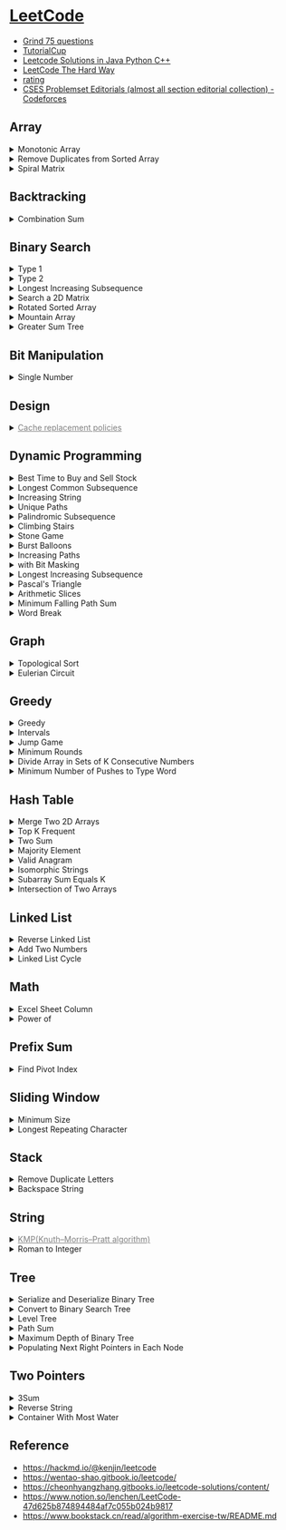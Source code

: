 ﻿# [LeetCode](https://leetcode.com/)

- [Grind 75 questions](https://www.techinterviewhandbook.org/grind75)
- [TutorialCup](https://www.tutorialcup.com/)
- [Leetcode Solutions in Java Python C++](https://leetcode.ca/)
- [LeetCode The Hard Way](https://wingkwong.github.io/leetcode-the-hard-way/)
- [rating](https://zerotrac.github.io/leetcode_problem_rating/#/)
- [CSES Problemset Editorials (almost all section editorial collection) - Codeforces](https://codeforces.com/blog/entry/83343)

## Array

<details><summary>Monotonic Array</summary>

- [896. Monotonic Array](https://leetcode.com/problems/monotonic-array/)
- [2210. Count Hills and Valleys in an Array](https://leetcode.com/problems/count-hills-and-valleys-in-an-array/)

</details>

<details><summary>Remove Duplicates from Sorted Array</summary>

- [26. Remove Duplicates from Sorted Array](https://leetcode.com/problems/remove-duplicates-from-sorted-array/)
- [80. Remove Duplicates from Sorted Array II](https://leetcode.com/problems/remove-duplicates-from-sorted-array-ii/)

</details>

<details><summary>Spiral Matrix</summary>

- [54. Spiral Matrix](https://leetcode.com/problems/spiral-matrix/)
- [59. Spiral Matrix II](https://leetcode.com/problems/spiral-matrix-ii/)
- [885. Spiral Matrix III](https://leetcode.com/problems/spiral-matrix-iii/)

</details>

## Backtracking

<details><summary>Combination Sum</summary>

- [39. Combination Sum](https://leetcode.com/problems/combination-sum/)
- [40. Combination Sum II](https://leetcode.com/problems/combination-sum-ii/)
- [77. Combinations](https://leetcode.com/problems/combinations)
- [216. Combination Sum III](https://leetcode.com/problems/combination-sum-iii/)

</details>

## Binary Search

<details><summary>Type 1</summary>

- [2300. Successful Pairs of Spells and Potions](https://leetcode.com/problems/successful-pairs-of-spells-and-potions/)
- [2389. Longest Subsequence With Limited Sum](https://leetcode.com/problems/longest-subsequence-with-limited-sum/)

</details>

<details><summary>Type 2</summary>

- [875. Koko Eating Bananas](https://leetcode.com/problems/koko-eating-bananas/)
- [1011. Capacity To Ship Packages Within D Days](https://leetcode.com/problems/capacity-to-ship-packages-within-d-days/)
- [1283. Find the Smallest Divisor Given a Threshold](https://leetcode.com/problems/find-the-smallest-divisor-given-a-threshold/)
- [1870. Minimum Speed to Arrive on Time](https://leetcode.com/problems/minimum-speed-to-arrive-on-time/)
- [2187. Minimum Time to Complete Trips](https://leetcode.com/problems/minimum-time-to-complete-trips/)
- [2226. Maximum Candies Allocated to K Children](https://leetcode.com/problems/maximum-candies-allocated-to-k-children/)
- [2439. Minimize Maximum of Array](https://leetcode.com/problems/minimize-maximum-of-array/)

</details>

<details><summary>Longest Increasing Subsequence</summary>

- [300. Longest Increasing Subsequence](https://leetcode.com/problems/longest-increasing-subsequence/)
- [1964. Find the Longest Valid Obstacle Course at Each Position](https://leetcode.com/problems/find-the-longest-valid-obstacle-course-at-each-position/)

</details>

<details><summary>Search a 2D Matrix</summary>

- [74. Search a 2D Matrix](https://leetcode.com/problems/search-a-2d-matrix/)
- [240. Search a 2D Matrix II](https://leetcode.com/problems/search-a-2d-matrix-ii/)

</details>

<details><summary>Rotated Sorted Array</summary>

- [33. Search in Rotated Sorted Array](https://leetcode.com/problems/search-in-rotated-sorted-array/)
- [81. Search in Rotated Sorted Array II](https://leetcode.com/problems/search-in-rotated-sorted-array-ii/)
- [153. Find Minimum in Rotated Sorted Array](https://leetcode.com/problems/find-minimum-in-rotated-sorted-array/)
- [154. Find Minimum in Rotated Sorted Array II](https://leetcode.com/problems/find-minimum-in-rotated-sorted-array-ii/)

</details>

<details><summary>Mountain Array</summary>

- [852. Peak Index in a Mountain Array](https://leetcode.com/problems/peak-index-in-a-mountain-array/)
- [1095. Find in Mountain Array](https://leetcode.com/problems/find-in-mountain-array/)

</details>

<details><summary>Greater Sum Tree</summary>

- [538. Convert BST to Greater Tree](https://leetcode.com/problems/convert-bst-to-greater-tree/)
- [1038. Binary Search Tree to Greater Sum Tree](https://leetcode.com/problems/binary-search-tree-to-greater-sum-tree/)

</details>

## Bit Manipulation

<details><summary>Single Number</summary>

- [136. Single Number](https://leetcode.com/problems/single-number/)
- [137. Single Number II](https://leetcode.com/problems/single-number-ii/)
- [260. Single Number III](https://leetcode.com/problems/single-number-iii/)
- [389. Find the Difference](https://leetcode.com/problems/find-the-difference/)

</details>

## Design

<details><summary><a href="https://en.wikipedia.org/wiki/Cache_replacement_policies" target="_blank" style="color:gray">Cache replacement policies</a></summary>

- [146. LRU Cache](https://leetcode.com/problems/lru-cache/)
- [460. LFU Cache](https://leetcode.com/problems/lfu-cache/)

</details>

## Dynamic Programming

<details><summary>Best Time to Buy and Sell Stock</summary>

- [121. Best Time to Buy and Sell Stock](https://leetcode.com/problems/best-time-to-buy-and-sell-stock/)
- [122. Best Time to Buy and Sell Stock II](https://leetcode.com/problems/best-time-to-buy-and-sell-stock-ii/)
- [123. Best Time to Buy and Sell Stock III](https://leetcode.com/problems/best-time-to-buy-and-sell-stock-iii/)
- [188. Best Time to Buy and Sell Stock IV](https://leetcode.com/problems/best-time-to-buy-and-sell-stock-iv/)
- [309. Best Time to Buy and Sell Stock with Cooldown](https://leetcode.com/problems/best-time-to-buy-and-sell-stock-with-cooldown/)
- [714. Best Time to Buy and Sell Stock with Transaction Fee](https://leetcode.com/problems/best-time-to-buy-and-sell-stock-with-transaction-fee/)

</details>

<details><summary>Longest Common Subsequence</summary>

- [712. Minimum ASCII Delete Sum for Two Strings](https://leetcode.com/problems/minimum-ascii-delete-sum-for-two-strings/)
- [718. Maximum Length of Repeated Subarray](https://leetcode.com/problems/maximum-length-of-repeated-subarray/)
- [1035. Uncrossed Lines](https://leetcode.com/problems/uncrossed-lines/)
- [1143. Longest Common Subsequence](https://leetcode.com/problems/longest-common-subsequence/)

</details>

<details><summary>Increasing String</summary>

- [926. Flip String to Monotone Increasing](https://leetcode.com/problems/flip-string-to-monotone-increasing/)
- [1653. Minimum Deletions to Make String Balanced](https://leetcode.com/problems/minimum-deletions-to-make-string-balanced/)

</details>

<details><summary>Unique Paths</summary>

- [62. Unique Paths](https://leetcode.com/problems/unique-paths/)
- [63. Unique Paths II](https://leetcode.com/problems/unique-paths-ii/)
- [64. Minimum Path Sum](https://leetcode.com/problems/minimum-path-sum/)

</details>

<details><summary>Palindromic Subsequence</summary>

- [516. Longest Palindromic Subsequence](https://leetcode.com/problems/longest-palindromic-subsequence/)
- [1312. Minimum Insertion Steps to Make a String Palindrome](https://leetcode.com/problems/minimum-insertion-steps-to-make-a-string-palindrome/)

</details>

<details><summary>Climbing Stairs</summary>

- [70. Climbing Stairs](https://leetcode.com/problems/climbing-stairs/)
- [509. Fibonacci Number](https://leetcode.com/problems/fibonacci-number/)
- [746. Min Cost Climbing Stairs](https://leetcode.com/problems/min-cost-climbing-stairs/)
- [1137. N-th Tribonacci Number](https://leetcode.com/problems/n-th-tribonacci-number/)
- [2466. Count Ways To Build Good Strings](https://leetcode.com/problems/count-ways-to-build-good-strings/)

</details>

<details><summary>Stone Game</summary>

- [1140. Stone Game II](https://leetcode.com/problems/stone-game-ii/)
- [1406. Stone Game III](https://leetcode.com/problems/stone-game-iii/)

</details>

<details><summary>Burst Balloons</summary>

- [312. Burst Balloons](https://leetcode.com/problems/burst-balloons/)
- [1000. Minimum Cost to Merge Stones](https://leetcode.com/problems/minimum-cost-to-merge-stones/)
- [1039. Minimum Score Triangulation of Polygon](https://leetcode.com/problems/minimum-score-triangulation-of-polygon/)
- [1547. Minimum Cost to Cut a Stick](https://leetcode.com/problems/minimum-cost-to-cut-a-stick/)

</details>

<details><summary>Increasing Paths</summary>

- [329. Longest Increasing Path in a Matrix](https://leetcode.com/problems/longest-increasing-path-in-a-matrix/)
- [2328. Number of Increasing Paths in a Grid](https://leetcode.com/problems/number-of-increasing-paths-in-a-grid/)

</details>

<details><summary>with Bit Masking</summary>

- [473. Matchsticks to Square](https://leetcode.com/problems/matchsticks-to-square/)
- [698. Partition to K Equal Sum Subsets](https://leetcode.com/problems/partition-to-k-equal-sum-subsets/)

</details>

<details><summary>Longest Increasing Subsequence</summary>

- [300. Longest Increasing Subsequence](https://leetcode.com/problems/longest-increasing-subsequence/)
- [673. Number of Longest Increasing Subsequence](https://leetcode.com/problems/number-of-longest-increasing-subsequence/)

</details>

<details><summary>Pascal's Triangle</summary>

- [118. Pascal's Triangle](https://leetcode.com/problems/pascals-triangle/)
- [119. Pascal's Triangle II](https://leetcode.com/problems/pascals-triangle-ii/)

</details>

<details><summary>Arithmetic Slices</summary>

- [413. Arithmetic Slices](https://leetcode.com/problems/arithmetic-slices/)
- [446. Arithmetic Slices II - Subsequence](https://leetcode.com/problems/arithmetic-slices-ii-subsequence/)

</details>

<details><summary>Minimum Falling Path Sum</summary>

- [931. Minimum Falling Path Sum](https://leetcode.com/problems/minimum-falling-path-sum/)
- [1289. Minimum Falling Path Sum II](https://leetcode.com/problems/minimum-falling-path-sum-ii/)

</details>

<details><summary>Word Break</summary>

- [139. Word Break](https://leetcode.com/problems/word-break/)
- [140. Word Break II](https://leetcode.com/problems/word-break-ii/)

</details>

## Graph

<details><summary>Topological Sort</summary>

- [207. Course Schedule](https://leetcode.com/problems/course-schedule/)
- [210. Course Schedule II](https://leetcode.com/problems/course-schedule-ii/)
- [802. Find Eventual Safe States](https://leetcode.com/problems/find-eventual-safe-states/)
- [2050. Parallel Courses III](https://leetcode.com/problems/parallel-courses-iii/)

</details>

<details><summary>Eulerian Circuit</summary>

- [332. Reconstruct Itinerary](https://leetcode.com/problems/reconstruct-itinerary/)
- [753. Cracking the Safe](https://leetcode.com/problems/cracking-the-safe/)

</details>

## Greedy

<details><summary>Greedy</summary>

- [826. Most Profit Assigning Work](https://leetcode.com/problems/most-profit-assigning-work/)
- [2410. Maximum Matching of Players With Trainers](https://leetcode.com/problems/maximum-matching-of-players-with-trainers/)

</details>

<details><summary>Intervals</summary>

- [435. Non-overlapping Intervals](https://leetcode.com/problems/non-overlapping-intervals/)
- [452. Minimum Number of Arrows to Burst Balloons](https://leetcode.com/problems/minimum-number-of-arrows-to-burst-balloons/)
- [646. Maximum Length of Pair Chain](https://leetcode.com/problems/maximum-length-of-pair-chain/)

</details>

<details><summary>Jump Game</summary>

- [45. Jump Game II](https://leetcode.com/problems/jump-game-ii/)
- [55. Jump Game](https://leetcode.com/problems/jump-game/)
- [1024. Video Stitching](https://leetcode.com/problems/video-stitching/)

</details>

<details><summary>Minimum Rounds</summary>

- [2244. Minimum Rounds to Complete All Tasks](https://leetcode.com/problems/minimum-rounds-to-complete-all-tasks/)
- [2870. Minimum Number of Operations to Make Array Empty](https://leetcode.com/problems/minimum-number-of-operations-to-make-array-empty/)

</details>

<details><summary>Divide Array in Sets of K Consecutive Numbers</summary>

- [846. Hand of Straights](https://leetcode.com/problems/hand-of-straights/)
- [1296. Divide Array in Sets of K Consecutive Numbers](https://leetcode.com/problems/divide-array-in-sets-of-k-consecutive-numbers/)

</details>

<details><summary>Minimum Number of Pushes to Type Word</summary>

- [3014. Minimum Number of Pushes to Type Word I](https://leetcode.com/problems/minimum-number-of-pushes-to-type-word-i/)
- [3016. Minimum Number of Pushes to Type Word II](https://leetcode.com/problems/minimum-number-of-pushes-to-type-word-ii/)

</details>

## Hash Table

<details><summary>Merge Two 2D Arrays</summary>

- [2363. Merge Similar Items](https://leetcode.com/problems/merge-similar-items/)
- [2570. Merge Two 2D Arrays by Summing Values](https://leetcode.com/problems/merge-two-2d-arrays-by-summing-values/)

</details>

<details><summary>Top K Frequent</summary>

- [347. Top K Frequent Elements](https://leetcode.com/problems/top-k-frequent-elements/)
- [692. Top K Frequent Words](https://leetcode.com/problems/top-k-frequent-words/)
- [2404. Most Frequent Even Element](https://leetcode.com/problems/most-frequent-even-element/)

</details>

<details><summary>Two Sum</summary>

- [1. Two Sum](https://leetcode.com/problems/two-sum/)
- [217. Contains Duplicate](https://leetcode.com/problems/contains-duplicate/)
- [219. Contains Duplicate II](https://leetcode.com/problems/contains-duplicate-ii/)
- [1010. Pairs of Songs With Total Durations Divisible by 60](https://leetcode.com/problems/pairs-of-songs-with-total-durations-divisible-by-60/)
- [1512. Number of Good Pairs](https://leetcode.com/problems/number-of-good-pairs/)
- [2357. Make Array Zero by Subtracting Equal Amounts](https://leetcode.com/problems/make-array-zero-by-subtracting-equal-amounts/)

</details>

<details><summary>Majority Element</summary>

- [169. Majority Element](https://leetcode.com/problems/majority-element/)
- [229. Majority Element II](https://leetcode.com/problems/majority-element-ii/)

</details>

<details><summary>Valid Anagram</summary>

- [242. Valid Anagram](https://leetcode.com/problems/valid-anagram/)
- [1347. Minimum Number of Steps to Make Two Strings Anagram](https://leetcode.com/problems/minimum-number-of-steps-to-make-two-strings-anagram/)

</details>

<details><summary>Isomorphic Strings</summary>

- [205. Isomorphic Strings](https://leetcode.com/problems/isomorphic-strings/)
- [290. Word Pattern](https://leetcode.com/problems/word-pattern/)

</details>

<details><summary>Subarray Sum Equals K</summary>

- [560. Subarray Sum Equals K](https://leetcode.com/problems/subarray-sum-equals-k/)
- [1074. Number of Submatrices That Sum to Target](https://leetcode.com/problems/number-of-submatrices-that-sum-to-target/description/)

</details>

<details><summary>Intersection of Two Arrays</summary>

- [349. Intersection of Two Arrays](https://leetcode.com/problems/intersection-of-two-arrays/)
- [350. Intersection of Two Arrays II](https://leetcode.com/problems/intersection-of-two-arrays-ii/)

</details>

## Linked List

<details><summary>Reverse Linked List</summary>

- [92. Reverse Linked List II](https://leetcode.com/problems/reverse-linked-list-ii/)
- [206. Reverse Linked List](https://leetcode.com/problems/reverse-linked-list/?envType=study-plan&id=data-structure-i)
- [2074. Reverse Nodes in Even Length Groups](https://leetcode.com/problems/reverse-nodes-in-even-length-groups/)

</details>

<details><summary>Add Two Numbers</summary>

- [2. Add Two Numbers](https://leetcode.com/problems/add-two-numbers/)
- [445. Add Two Numbers II](https://leetcode.com/problems/add-two-numbers-ii/)

</details>

<details><summary>Linked List Cycle</summary>

- [141. Linked List Cycle](https://leetcode.com/problems/linked-list-cycle/)
- [142. Linked List Cycle II](https://leetcode.com/problems/linked-list-cycle-ii/)

</details>

## Math

<details><summary>Excel Sheet Column</summary>

- [168. Excel Sheet Column Title](https://leetcode.com/problems/excel-sheet-column-title/)
- [171. Excel Sheet Column Number](https://leetcode.com/problems/excel-sheet-column-number/)

</details>

<details><summary>Power of</summary>

- [231. Power of Two](https://leetcode.com/problems/power-of-two/)
- [326. Power of Three](https://leetcode.com/problems/power-of-three/)
- [342. Power of Four](https://leetcode.com/problems/power-of-four/)

</details>

## Prefix Sum

<details><summary>Find Pivot Index</summary>

- [724. Find Pivot Index](https://leetcode.com/problems/find-pivot-index/)
- [1991. Find the Middle Index in Array](https://leetcode.com/problems/find-the-middle-index-in-array/)

</details>

## Sliding Window

<details><summary>Minimum Size</summary>

- [209. Minimum Size Subarray Sum](https://leetcode.com/problems/minimum-size-subarray-sum/)
- [1658. Minimum Operations to Reduce X to Zero](https://leetcode.com/problems/minimum-operations-to-reduce-x-to-zero/)

</details>

<details><summary>Longest Repeating Character</summary>

- [424. Longest Repeating Character Replacement](https://leetcode.com/problems/longest-repeating-character-replacement/)
- [2024. Maximize the Confusion of an Exam](https://leetcode.com/problems/maximize-the-confusion-of-an-exam/)

</details>

## Stack

<details><summary>Remove Duplicate Letters</summary>

- [316. Remove Duplicate Letters](https://leetcode.com/problems/remove-duplicate-letters/)
- [1081. Smallest Subsequence of Distinct Characters](https://leetcode.com/problems/smallest-subsequence-of-distinct-characters/)

</details>

<details><summary>Backspace String</summary>

- [844. Backspace String Compare](https://leetcode.com/problems/backspace-string-compare/)
- [2390. Removing Stars From a String](https://leetcode.com/problems/removing-stars-from-a-string/)

</details>

## String

<details><summary><a href="https://en.wikipedia.org/wiki/Knuth%E2%80%93Morris%E2%80%93Pratt_algorithm" target="_blank" style="color:gray">KMP(Knuth–Morris–Pratt algorithm)</a></summary>

- [28. Find the Index of the First Occurrence in a String](https://leetcode.com/problems/find-the-index-of-the-first-occurrence-in-a-string/)
- [459. Repeated Substring Pattern](https://leetcode.com/problems/repeated-substring-pattern/)
- [686. Repeated String Match](https://leetcode.com/problems/repeated-string-match/)

</details>

<details><summary>Roman to Integer</summary>

- [12. Integer to Roman](https://leetcode.com/problems/integer-to-roman/)
- [13. Roman to Integer](https://leetcode.com/problems/roman-to-integer/)
- [273. Integer to English Words](https://leetcode.com/problems/integer-to-english-words/)

</details>

## Tree

<details><summary>Serialize and Deserialize Binary Tree</summary>

- [297. Serialize and Deserialize Binary Tree](https://leetcode.com/problems/serialize-and-deserialize-binary-tree/)
- [449. Serialize and Deserialize BST](https://leetcode.com/problems/serialize-and-deserialize-bst/)
- [606. Construct String from Binary Tree](https://leetcode.com/problems/construct-string-from-binary-tree/)
- [652. Find Duplicate Subtrees](https://leetcode.com/problems/find-duplicate-subtrees/)

</details>

<details><summary>Convert to Binary Search Tree</summary>

- [108. Convert Sorted Array to Binary Search Tree](https://leetcode.com/problems/convert-sorted-array-to-binary-search-tree/)
- [109. Convert Sorted List to Binary Search Tree](https://leetcode.com/problems/convert-sorted-list-to-binary-search-tree/)

</details>

<details><summary>Level Tree</summary>

- [515. Find Largest Value in Each Tree Row](https://leetcode.com/problems/find-largest-value-in-each-tree-row/)
- [1161. Maximum Level Sum of a Binary Tree](https://leetcode.com/problems/maximum-level-sum-of-a-binary-tree/)

</details>

<details><summary>Path Sum</summary>

- [112. Path Sum](https://leetcode.com/problems/path-sum/)
- [113. Path Sum II](https://leetcode.com/problems/path-sum-ii/)
- [437. Path Sum III](https://leetcode.com/problems/path-sum-iii/)

</details>

<details><summary>Maximum Depth of Binary Tree</summary>

- [104. Maximum Depth of Binary Tree](https://leetcode.com/problems/maximum-depth-of-binary-tree/)
- [543. Diameter of Binary Tree](https://leetcode.com/problems/diameter-of-binary-tree/)

</details>

<details><summary>Populating Next Right Pointers in Each Node</summary>

- [116. Populating Next Right Pointers in Each Node](https://leetcode.com/problems/populating-next-right-pointers-in-each-node/)
- [117. Populating Next Right Pointers in Each Node II](https://leetcode.com/problems/populating-next-right-pointers-in-each-node-ii/)

</details>

## Two Pointers

<details><summary>3Sum</summary>

- [15. 3Sum](https://leetcode.com/problems/3sum/)
- [16. 3Sum Closest](https://leetcode.com/problems/3sum-closest/)
- [18. 4Sum](https://leetcode.com/problems/4sum/)

</details>

<details><summary>Reverse String</summary>

- [151. Reverse Words in a String](https://leetcode.com/problems/reverse-words-in-a-string/)
- [344. Reverse String](https://leetcode.com/problems/reverse-string/)
- [541. Reverse String II](https://leetcode.com/problems/reverse-string-ii/)
- [557. Reverse Words in a String III](https://leetcode.com/problems/reverse-words-in-a-string-iii/)
- [2810. Faulty Keyboard](https://leetcode.com/problems/faulty-keyboard/)

</details>

<details><summary>Container With Most Water</summary>

- [11. Container With Most Water](https://leetcode.com/problems/container-with-most-water/)
- [1793. Maximum Score of a Good Subarray](https://leetcode.com/problems/maximum-score-of-a-good-subarray/)

</details>

## Reference

- <https://hackmd.io/@kenjin/leetcode>
- <https://wentao-shao.gitbook.io/leetcode/>
- <https://cheonhyangzhang.gitbooks.io/leetcode-solutions/content/>
- <https://www.notion.so/lenchen/LeetCode-47d625b874894484af7c055b024b9817>
- <https://www.bookstack.cn/read/algorithm-exercise-tw/README.md>
